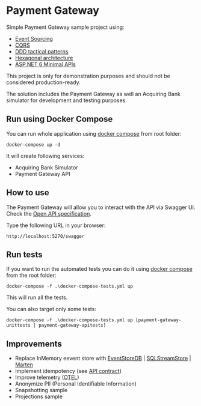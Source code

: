 # Payment Gateway

Simple Payment Gateway sample project using:

 - [Event Sourcing](https://martinfowler.com/eaaDev/EventSourcing.html)
 - [CQRS](https://martinfowler.com/bliki/CQRS.html)
 - [DDD tactical patterns](https://thedomaindrivendesign.io/what-is-tactical-design/)
 - [Hexagonal architecture](https://alistair.cockburn.us/hexagonal-architecture/)
 - [ASP.NET 6 Minimal APIs](https://docs.microsoft.com/en-us/aspnet/core/fundamentals/minimal-apis?view=aspnetcore-6.0)

This project is only for demonstration purposes and should not be considered production-ready. 

The solution includes the Payment Gateway as well an Acquiring Bank simulator for development and testing purposes.

## Run using Docker Compose

You can run whole application using [docker compose](https://docs.docker.com/compose/) from root folder:
```
docker-compose up -d
```

It will create following services:

- Acquiring Bank Simulator
- Payment Gateway API


## How to use

The Payment Gateway will allow you to interact with the API via Swagger UI. Check the [Open API specification](https://github.com/bymyslf/payment-gateway/blob/main/PaymentGateway/src/PaymentGateway.Api/docs/contract.yml).

Type the following URL in your browser:

```
http://localhost:5270/swagger 
```


## Run tests

If you want to run the automated tests you can do it using [docker compose](https://docs.docker.com/compose/) from the root folder:
```
docker-compose -f .\docker-compose-tests.yml up
```

This will run all the tests.

You can also target only some tests:

```
docker-compose -f .\docker-compose-tests.yml up [payment-gateway-unittests | payment-gateway-apitests]
```

## Improvements

- Replace InMemory eevent store with [EventStoreDB](https://www.eventstore.com/eventstoredb) | [SQLStreamStore](https://github.com/SQLStreamStore/SQLStreamStore) | [Marten](https://martendb.io/)
- Implement idempotency (see [API contract](https://github.com/bymyslf/payment-gateway/blob/main/PaymentGateway/src/PaymentGateway.Api/docs/contract.yml#L25))
- Improve telemetry ([OTEL](https://opentelemetry.io/))
- Anonymize PII (Personal Identifiable Information)
- Snapshotting sample
- Projections sample


